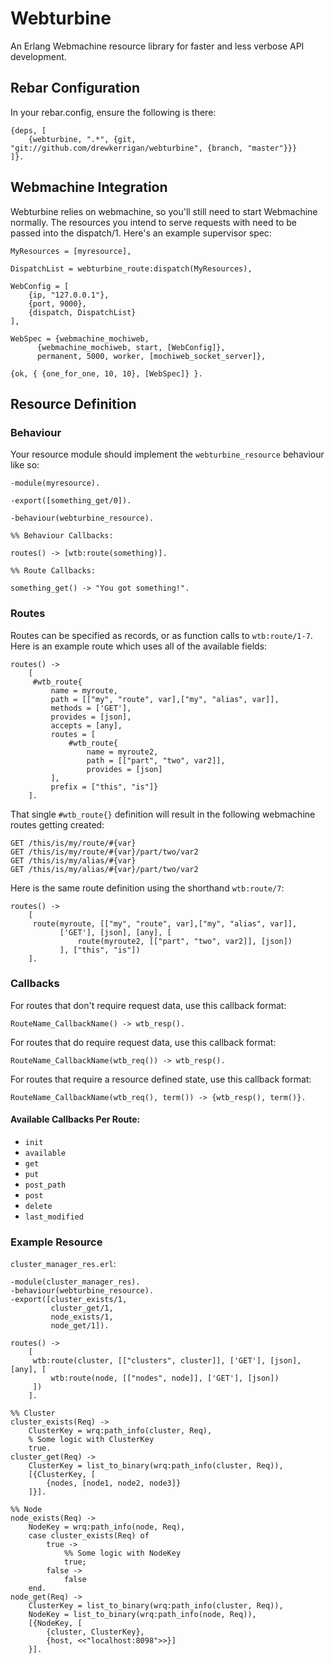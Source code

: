 # Webturbine

An Erlang Webmachine resource library for faster and less verbose API development.

## Rebar Configuration

In your rebar.config, ensure the following is there:

```
{deps, [
    {webturbine, ".*", {git, "git://github.com/drewkerrigan/webturbine", {branch, "master"}}}
]}.
```

## Webmachine Integration

Webturbine relies on webmachine, so you'll still need to start Webmachine normally. The resources you intend to serve requests with need to be passed into the dispatch/1. Here's an example supervisor spec:

```
MyResources = [myresource],

DispatchList = webturbine_route:dispatch(MyResources),

WebConfig = [
    {ip, "127.0.0.1"},
    {port, 9000},
    {dispatch, DispatchList}
],

WebSpec = {webmachine_mochiweb,
      {webmachine_mochiweb, start, [WebConfig]},
      permanent, 5000, worker, [mochiweb_socket_server]},
      
{ok, { {one_for_one, 10, 10}, [WebSpec]} }.
```

## Resource Definition

### Behaviour

Your resource module should implement the `webturbine_resource` behaviour like so:

```
-module(myresource).

-export([something_get/0]).

-behaviour(webturbine_resource).

%% Behaviour Callbacks:

routes() -> [wtb:route(something)].

%% Route Callbacks:

something_get() -> "You got something!".
```

### Routes

Routes can be specified as records, or as function calls to `wtb:route/1-7`. Here is an example route which uses all of the available fields:

```
routes() ->
    [
     #wtb_route{
         name = myroute,
         path = [["my", "route", var],["my", "alias", var]],
         methods = ['GET'],
         provides = [json],
         accepts = [any],
         routes = [
             #wtb_route{
                 name = myroute2,
                 path = [["part", "two", var2]],
                 provides = [json]
         ],
         prefix = ["this", "is"]}
    ].
```

That single `#wtb_route{}` definition will result in the following webmachine routes getting created:

```
GET /this/is/my/route/#{var}
GET /this/is/my/route/#{var}/part/two/var2
GET /this/is/my/alias/#{var}
GET /this/is/my/alias/#{var}/part/two/var2
```

Here is the same route definition using the shorthand `wtb:route/7`:

```
routes() ->
    [
     route(myroute, [["my", "route", var],["my", "alias", var]], 
           ['GET'], [json], [any], [
               route(myroute2, [["part", "two", var2]], [json])
           ], ["this", "is"])
    ].
```

### Callbacks

For routes that don't require request data, use this callback format:

```
RouteName_CallbackName() -> wtb_resp().
```

For routes that do require request data, use this callback format:

```
RouteName_CallbackName(wtb_req()) -> wtb_resp().
```

For routes that require a resource defined state, use this callback format:

```
RouteName_CallbackName(wtb_req(), term()) -> {wtb_resp(), term()}.
```

#### Available Callbacks Per Route:

* `init`
* `available`
* `get`
* `put`
* `post_path`
* `post`
* `delete`
* `last_modified`

### Example Resource

`cluster_manager_res.erl`:

```
-module(cluster_manager_res).
-behaviour(webturbine_resource).
-export([cluster_exists/1,
         cluster_get/1,
         node_exists/1,
         node_get/1]).

routes() -> 
    [
     wtb:route(cluster, [["clusters", cluster]], ['GET'], [json], [any], [
         wtb:route(node, [["nodes", node]], ['GET'], [json])
     ])
    ].

%% Cluster
cluster_exists(Req) -> 
    ClusterKey = wrq:path_info(cluster, Req),
    % Some logic with ClusterKey
    true.
cluster_get(Req) ->
    ClusterKey = list_to_binary(wrq:path_info(cluster, Req)),
    [{ClusterKey, [
        {nodes, [node1, node2, node3]}
    ]}].
    
%% Node
node_exists(Req) -> 
    NodeKey = wrq:path_info(node, Req),
    case cluster_exists(Req) of
        true ->
            %% Some logic with NodeKey
            true;
        false ->
            false
    end.
node_get(Req) ->
    ClusterKey = list_to_binary(wrq:path_info(cluster, Req)),
    NodeKey = list_to_binary(wrq:path_info(node, Req)),
    [{NodeKey, [
        {cluster, ClusterKey},
        {host, <<"localhost:8098">>}]
    }].
```
